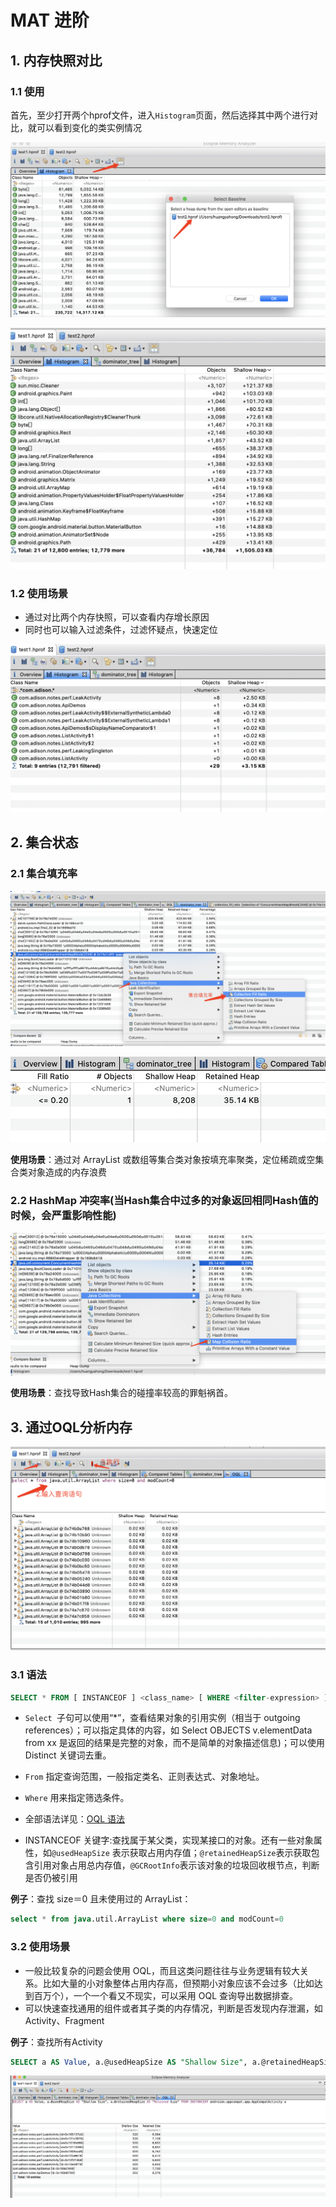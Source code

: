 # MAT 进阶

## 1. 内存快照对比

### 1.1 使用

首先，至少打开两个hprof文件，进入`Histogram`页面，然后选择其中两个进行对比，就可以看到变化的类实例情况

![image-20211018233506542](./baseline.png)

![image-20211018234405300](./baseline2.png)

### 1.2 使用场景

* 通过对比两个内存快照，可以查看内存增长原因
* 同时也可以输入过滤条件，过滤怀疑点，快速定位

![image-20211018234727264](./baseline3.png)

## 2. 集合状态

### 2.1 集合填充率

![image-20211019004125804](./collect.png)

![image-20211019004438382](./collect1.png)

**使用场景**：通过对 ArrayList 或数组等集合类对象按填充率聚类，定位稀疏或空集合类对象造成的内存浪费

### 2.2 HashMap 冲突率(当Hash集合中过多的对象返回相同Hash值的时候，会严重影响性能)

![image-20211019004739815](./collect2.png)

**使用场景**：查找导致Hash集合的碰撞率较高的罪魁祸首。

## 3. 通过OQL分析内存

![image-20211019001223971](./OQL.png)

### 3.1 语法

```sql
SELECT * FROM [ INSTANCEOF ] <class_name> [ WHERE <filter-expression> ]
```

* `Select `子句可以使用“*”，查看结果对象的引用实例（相当于 outgoing references）；可以指定具体的内容，如 Select OBJECTS v.elementData from xx 是返回的结果是完整的对象，而不是简单的对象描述信息)；可以使用 Distinct 关键词去重。

* `From` 指定查询范围，一般指定类名、正则表达式、对象地址。

* `Where` 用来指定筛选条件。

* 全部语法详见：[OQL 语法](https://link.juejin.cn?target=https%3A%2F%2Fhelp.eclipse.org%2Fneon%2Findex.jsp%3Ftopic%3D%2Forg.eclipse.mat.ui.help%2Freference%2Foqlsyntax.html)

* INSTANCEOF 关键字:查找属于某父类，实现某接口的对象。还有一些对象属性，如`@usedHeapSize` 表示获取占用内存值；`@retainedHeapSize`表示获取包含引用对象占用总内存值，`@GCRootInfo`表示该对象的垃圾回收根节点，判断是否仍被引用

  

**例子**：查找 size＝0 且未使用过的 ArrayList：

```sql
select * from java.util.ArrayList where size=0 and modCount=0
```

  

### 3.2 使用场景

* 一般比较复杂的问题会使用 OQL，而且这类问题往往与业务逻辑有较大关系。比如大量的小对象整体占用内存高，但预期小对象应该不会过多（比如达到百万个），一个一个看又不现实，可以采用 OQL 查询导出数据排查。
* 可以快速查找通用的组件或者其子类的内存情况，判断是否发现内存泄漏，如Activity、Fragment

**例子**：查找所有Activity

```sql
SELECT a AS Value, a.@usedHeapSize AS "Shallow Size", a.@retainedHeapSize AS "Retained Size" FROM INSTANCEOF androidx.appcompat.app.AppCompatActivity a
```



![image-20211019002547046](./OQL1.png)

